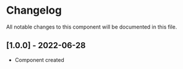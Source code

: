 # Changelog
All notable changes to this component will be documented in this file.

## [1.0.0] - 2022-06-28
- Component created
